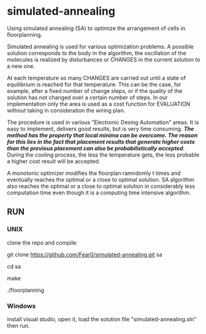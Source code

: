 # simulated-annealing
Using simulated annealing (SA) to optimize the arrangement of cells in floorplanning.

Simulated annealing is used for various optimization problems. A possible solution corresponds to the body in the algorithm, the oscillation of the molecules is realized by disturbances or CHANGES in the current solution to a new one.

At each temperature so many CHANGES are carried out until a state of equilibrium is reached for that temperature. This can be the case, for example, after a fixed number of change steps, or if the quality of the solution has not changed over a certain number of steps. In our implementation only the area is used as a cost function for EVALUATION
without taking in consideration the wiring plan.

The procedure is used in various "Electronic Desing Automation" areas. It is easy to implement, delivers good results, but is very time consuming. **_The method has the property that local minima can be overcome. The reason for this lies in the fact that placement results that generate higher costs than the previous placement can also be probabilistically accepted_**. During the cooling process, the less the temperature gets, the less probable a higher cost result will be accepted.

A monotonic optimizer modifies the floorplan ramndomly t times and eventually reaches the optimal or a close to optimal solution.
SA algorithm also reaches the optimal or a close to optimal solution in considerably less computation time even though it is a computing time intensive algorithm.

## RUN

### UNIX
clone the repo and compile: 

git clone https://github.com/Fear0/simulated-annealing.git sa

cd sa

make

./floorplanning

### Windows

install visual studio, open it, load the solution file "simulated-annealing.sln" then run.


